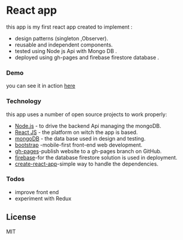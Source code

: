 # React app

this app is my first react app created to implement :

  - design patterns (singleton ,Observer).
  - reusable and independent components.
  - tested using Node js Api with Mongo DB .
  - deployed using gh-pages and firebase firestore database .

### Demo
you can see it in action [here](https://abdullahazab.github.io/myapp/
)

### Technology

this app uses a number of open source projects to work properly:

* [Node.js] - to drive the backend Api managing the mongoDB. 
* [React JS] - the platform on witch the app is based.
* [mongoDB] - the data base used in design and testing.
* [bootstrap] -mobile-first front-end web development. 
* [gh-pages]-publish website to a gh-pages branch on GitHub.
* [firebase]-for the database firestore solution is used in deployment.
* [create-react-app]-simple way to handle the dependencies.



### Todos

 - improve front end
 - experiment with Redux

License
----

MIT



[//]: # (These are reference links used in the body of this note and get stripped out when the markdown processor does its job. There is no need to format nicely because it shouldn't be seen. Thanks SO - http://stackoverflow.com/questions/4823468/store-comments-in-markdown-syntax)

   [node.js]: <http://nodejs.org>
   [React JS]: <https://reactjs.org/>
   [mongoDB]: <https://www.mongodb.com/>
   [bootstrap]: <https://getbootstrap.com/>
   [gh-pages]: <https://www.npmjs.com/package/gh-pages>
   [firebase]: <https://firebase.google.com/>
   [create-react-app]: <https://github.com/facebook/create-react-app>
  
  
